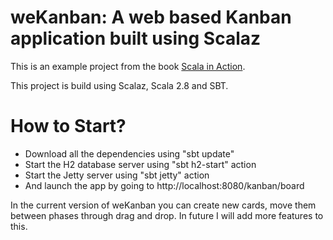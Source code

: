 weKanban: A web based Kanban application built using Scalaz
================

This is an example project from the book [Scala in Action][scala_in_action].

This project is build using Scalaz, Scala 2.8 and SBT.

How to Start?
===============

* Download all the dependencies using "sbt update"
* Start the H2 database server using "sbt h2-start" action
* Start the Jetty server using "sbt jetty" action
* And launch the app by going to http://localhost:8080/kanban/board
 
In the current version of weKanban you can create new cards, move them between phases through drag and drop. In
future I will add more features to this.


[scala_in_action]: http://www.manning.com/raychaudhuri/

